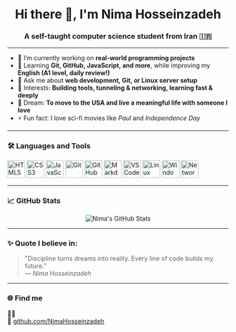 <h1 align="center">Hi there 👋, I'm Nima Hosseinzadeh</h1>
<h3 align="center">A self-taught computer science student from Iran 🇮🇷</h3>

---

- 🔭 I’m currently working on **real-world programming projects**
- 🌱 Learning **Git, GitHub, JavaScript, and more**, while improving my **English (A1 level, daily review!)**
- 💬 Ask me about **web development, Git, or Linux server setup**
- 🧠 Interests: **Building tools, tunneling & networking, learning fast & deeply**
- 💖 Dream: **To move to the USA and live a meaningful life with someone I love**
- ⚡ Fun fact: I love sci-fi movies like *Paul* and *Independence Day*

---

### 🛠️ Languages and Tools
<p align="left">

  <!-- HTML -->
  <img src="https://cdn.jsdelivr.net/gh/devicons/devicon/icons/html5/html5-original.svg" width="40" height="40" alt="HTML5" title="HTML5: Markup Language"/>

  <!-- CSS -->
  <img src="https://cdn.jsdelivr.net/gh/devicons/devicon/icons/css3/css3-original.svg" width="40" height="40" alt="CSS3" title="CSS3: Styling"/>

  <!-- JavaScript -->
  <img src="https://cdn.jsdelivr.net/gh/devicons/devicon/icons/javascript/javascript-original.svg" width="40" height="40" alt="JavaScript" title="JavaScript: Basics"/>

  <!-- Git -->
  <img src="https://cdn.jsdelivr.net/gh/devicons/devicon/icons/git/git-original.svg" width="40" height="40" alt="Git" title="Git: Version Control"/>

  <!-- GitHub -->
  <img src="https://cdn.jsdelivr.net/gh/devicons/devicon/icons/github/github-original.svg" width="40" height="40" alt="GitHub" title="GitHub: Code Hosting"/>

  <!-- Markdown -->
  <img src="https://cdn.jsdelivr.net/gh/devicons/devicon/icons/markdown/markdown-original.svg" width="40" height="40" alt="Markdown" title="Markdown: README Writing"/>

  <!-- VS Code -->
  <img src="https://cdn.jsdelivr.net/gh/devicons/devicon/icons/vscode/vscode-original.svg" width="40" height="40" alt="VS Code" title="VS Code: My Main Editor"/>

  <!-- Linux -->
  <img src="https://cdn.jsdelivr.net/gh/devicons/devicon/icons/linux/linux-original.svg" width="40" height="40" alt="Linux" title="Ubuntu/Linux Server Management"/>

  <!-- Windows -->
  <img src="https://cdn.jsdelivr.net/gh/devicons/devicon/icons/windows8/windows8-original.svg" width="40" height="40" alt="Windows" title="Windows: Main OS"/>

  <!-- Networking -->
  <img src="https://cdn-icons-png.flaticon.com/512/1086/1086741.png" width="40" height="40" alt="Networking" title="Networking Basics: ICMP, Tunneling, SFTP"/>

</p>

---

### 📈 GitHub Stats
<p align="center">
  <img src="https://github-readme-stats.vercel.app/api?username=NimaHosseinzadeh&show_icons=true&theme=tokyonight" alt="Nima's GitHub Stats" />
</p>

---

### ✨ Quote I believe in:
> "Discipline turns dreams into reality. Every line of code builds my future."  
> — *Nima Hosseinzadeh*

---

### 🌐 Find me
🌚🍷  
🔗 [github.com/NimaHosseinzadeh](https://github.com/NimaHosseinzadeh)
